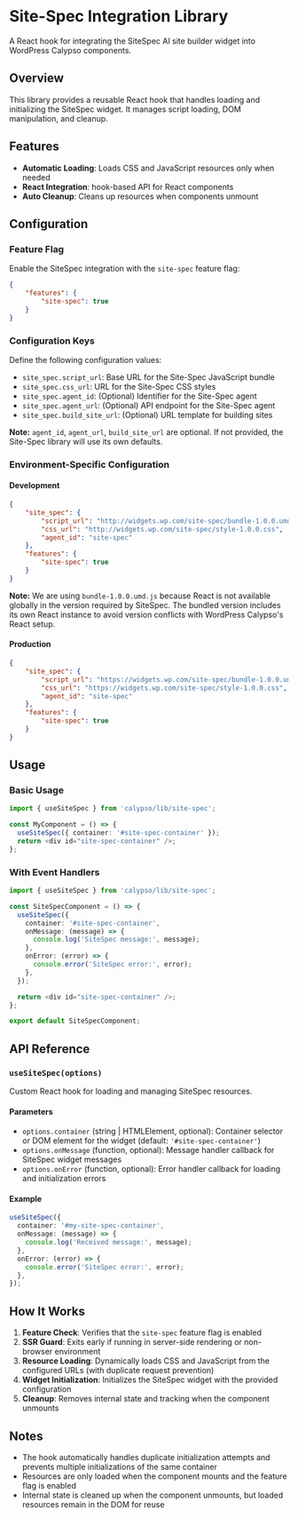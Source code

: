 # Site-Spec Integration Library

A React hook for integrating the SiteSpec AI site builder widget into WordPress Calypso components.

## Overview

This library provides a reusable React hook that handles loading and initializing the SiteSpec widget. It manages script loading, DOM manipulation, and cleanup.

## Features

- **Automatic Loading**: Loads CSS and JavaScript resources only when needed
- **React Integration**: hook-based API for React components
- **Auto Cleanup**: Cleans up resources when components unmount

## Configuration

### Feature Flag

Enable the SiteSpec integration with the `site-spec` feature flag:

```json
{
	"features": {
		"site-spec": true
	}
}
```

### Configuration Keys

Define the following configuration values:

- `site_spec.script_url`: Base URL for the Site-Spec JavaScript bundle
- `site_spec.css_url`: URL for the Site-Spec CSS styles
- `site_spec.agent_id`: (Optional) Identifier for the Site-Spec agent
- `site_spec.agent_url`: (Optional) API endpoint for the Site-Spec agent
- `site_spec.build_site_url`: (Optional) URL template for building sites

**Note:** `agent_id`, `agent_url`, `build_site_url` are optional. If not provided, the Site-Spec library will use its own defaults.

### Environment-Specific Configuration

#### Development

```json
{
	"site_spec": {
		"script_url": "http://widgets.wp.com/site-spec/bundle-1.0.0.umd.js",
		"css_url": "http://widgets.wp.com/site-spec/style-1.0.0.css",
		"agent_id": "site-spec"
	},
	"features": {
		"site-spec": true
	}
}
```

**Note:** We are using `bundle-1.0.0.umd.js` because React is not available globally in the version required by SiteSpec. The bundled version includes its own React instance to avoid version conflicts with WordPress Calypso's React setup.

#### Production

```json
{
	"site_spec": {
		"script_url": "https://widgets.wp.com/site-spec/bundle-1.0.0.umd.js",
		"css_url": "https://widgets.wp.com/site-spec/style-1.0.0.css",
		"agent_id": "site-spec"
	},
	"features": {
		"site-spec": true
	}
}
```

## Usage

### Basic Usage

```typescript
import { useSiteSpec } from 'calypso/lib/site-spec';

const MyComponent = () => {
  useSiteSpec({ container: '#site-spec-container' });
  return <div id="site-spec-container" />;
};
```

### With Event Handlers

```typescript
import { useSiteSpec } from 'calypso/lib/site-spec';

const SiteSpecComponent = () => {
  useSiteSpec({
    container: '#site-spec-container',
    onMessage: (message) => {
      console.log('SiteSpec message:', message);
    },
    onError: (error) => {
      console.error('SiteSpec error:', error);
    },
  });

  return <div id="site-spec-container" />;
};

export default SiteSpecComponent;
```

## API Reference

### `useSiteSpec(options)`

Custom React hook for loading and managing SiteSpec resources.

#### Parameters

- `options.container` (string | HTMLElement, optional): Container selector or DOM element for the widget (default: `'#site-spec-container'`)
- `options.onMessage` (function, optional): Message handler callback for SiteSpec widget messages
- `options.onError` (function, optional): Error handler callback for loading and initialization errors

#### Example

```typescript
useSiteSpec({
  container: '#my-site-spec-container',
  onMessage: (message) => {
    console.log('Received message:', message);
  },
  onError: (error) => {
    console.error('SiteSpec error:', error);
  },
});
```

## How It Works

1. **Feature Check**: Verifies that the `site-spec` feature flag is enabled
2. **SSR Guard**: Exits early if running in server-side rendering or non-browser environment
3. **Resource Loading**: Dynamically loads CSS and JavaScript from the configured URLs (with duplicate request prevention)
4. **Widget Initialization**: Initializes the SiteSpec widget with the provided configuration
5. **Cleanup**: Removes internal state and tracking when the component unmounts

## Notes

- The hook automatically handles duplicate initialization attempts and prevents multiple initializations of the same container
- Resources are only loaded when the component mounts and the feature flag is enabled
- Internal state is cleaned up when the component unmounts, but loaded resources remain in the DOM for reuse
